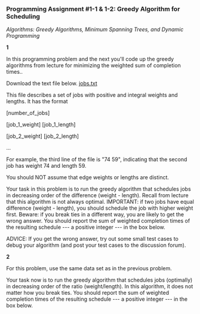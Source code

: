 
### Programming Assignment #1-1 & 1-2: Greedy Algorithm for Scheduling
 
*Algorithms: Greedy Algorithms, Minimum Spanning Trees, and Dynamic Programming*


**1**

In this programming problem and the next you'll code up the greedy algorithms from lecture for minimizing the weighted sum of completion times..

Download the text file below. [jobs.txt](jobs.txt)

This file describes a set of jobs with positive and integral weights and lengths. It has the format

[number\_of\_jobs]

[job\_1\_weight] [job\_1\_length]

[job\_2\_weight] [job\_2\_length]

...

For example, the third line of the file is "74 59", indicating that the second job has weight 74 and length 59.

You should NOT assume that edge weights or lengths are distinct.

Your task in this problem is to run the greedy algorithm that schedules jobs in decreasing order of the difference (weight - length). Recall from lecture that this algorithm is not always optimal. IMPORTANT: if two jobs have equal difference (weight - length), you should schedule the job with higher weight first. Beware: if you break ties in a different way, you are likely to get the wrong answer. You should report the sum of weighted completion times of the resulting schedule --- a positive integer --- in the box below.

ADVICE: If you get the wrong answer, try out some small test cases to debug your algorithm (and post your test cases to the discussion forum).

<!--
Ans: Weighted Completion time with key=weight-length: 69119377652
-->

**2**

For this problem, use the same data set as in the previous problem.

Your task now is to run the greedy algorithm that schedules jobs (optimally) in decreasing order of the ratio (weight/length). In this algorithm, it does not matter how you break ties. You should report the sum of weighted completion times of the resulting schedule --- a positive integer --- in the box below.

<!--
Ans: Weighted Completion time with key=weight/length: 67311454237
-->




